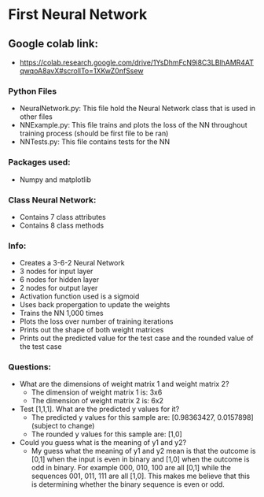 # First Neural Network
## Google colab link: 
- https://colab.research.google.com/drive/1YsDhmFcN9i8C3LBlhAMR4ATqwqoA8avX#scrollTo=1XKwZ0nfSsew

### Python Files
- NeuralNetwork.py: This file hold the Neural Network class that is used in other files
- NNExample.py: This file trains and plots the loss of the NN throughout training process (should be first file to be ran)
- NNTests.py: This file contains tests for the NN

### Packages used:
- Numpy and matplotlib

### Class Neural Network:
- Contains 7 class attributes
- Contains 8 class methods

### Info:
- Creates a 3-6-2 Neural Network
- 3 nodes for input layer
- 6 nodes for hidden layer
- 2 nodes for output layer
- Activation function used is a sigmoid
- Uses back propergation to update the weights
- Trains the NN 1,000 times
- Plots the loss over number of training iterations
- Prints out the shape of both weight matrices
- Prints out the predicted value for the test case and the rounded value of the test case

### Questions:
- What are the dimensions of weight matrix 1 and weight matrix 2?
  - The dimension of weight matrix 1 is: 3x6
  - The dimension of weight matrix 2 is: 6x2
- Test [1,1,1]. What are the predicted y values for it?
  - The predicted y values for this sample are: [0.98363427, 0.0157898] (subject to change)
  - The rounded y values for this sample are: [1,0]
- Could you guess what is the meaning of y1 and y2?
  - My guess what the meaning of y1 and y2 mean is that the outcome is [0,1] when the input is even in binary and [1,0] when the outcome is odd in binary. For example 000, 010, 100 are all [0,1] while the sequences 001, 011, 111 are all [1,0]. This makes me believe that this is determining whether the binary sequence is even or odd.
